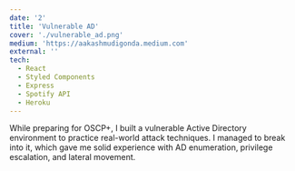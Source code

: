 ```yaml
---
date: '2'
title: 'Vulnerable AD'
cover: './vulnerable_ad.png'
medium: 'https://aakashmudigonda.medium.com'
external: ''
tech:
  - React
  - Styled Components
  - Express
  - Spotify API
  - Heroku
---
```


While preparing for OSCP+, I built a vulnerable Active Directory environment to practice real-world attack techniques. I managed to break into it, which gave me solid experience with AD enumeration, privilege escalation, and lateral movement.